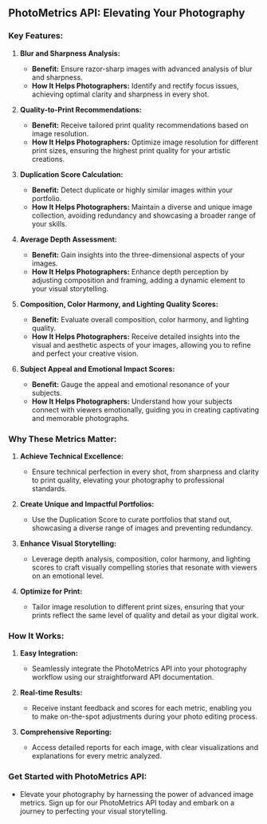 ## **PhotoMetrics API: Elevating Your Photography**

### **Key Features:**

1.  **Blur and Sharpness Analysis:**
    
    -   **Benefit:** Ensure razor-sharp images with advanced analysis of blur and sharpness.
    -   **How It Helps Photographers:** Identify and rectify focus issues, achieving optimal clarity and sharpness in every shot.
2.  **Quality-to-Print Recommendations:**
    
    -   **Benefit:** Receive tailored print quality recommendations based on image resolution.
    -   **How It Helps Photographers:** Optimize image resolution for different print sizes, ensuring the highest print quality for your artistic creations.
3.  **Duplication Score Calculation:**
    
    -   **Benefit:** Detect duplicate or highly similar images within your portfolio.
    -   **How It Helps Photographers:** Maintain a diverse and unique image collection, avoiding redundancy and showcasing a broader range of your skills.
4.  **Average Depth Assessment:**
    
    -   **Benefit:** Gain insights into the three-dimensional aspects of your images.
    -   **How It Helps Photographers:** Enhance depth perception by adjusting composition and framing, adding a dynamic element to your visual storytelling.
5.  **Composition, Color Harmony, and Lighting Quality Scores:**
    
    -   **Benefit:** Evaluate overall composition, color harmony, and lighting quality.
    -   **How It Helps Photographers:** Receive detailed insights into the visual and aesthetic aspects of your images, allowing you to refine and perfect your creative vision.
6.  **Subject Appeal and Emotional Impact Scores:**
    
    -   **Benefit:** Gauge the appeal and emotional resonance of your subjects.
    -   **How It Helps Photographers:** Understand how your subjects connect with viewers emotionally, guiding you in creating captivating and memorable photographs.

### **Why These Metrics Matter:**

1.  **Achieve Technical Excellence:**
    
    -   Ensure technical perfection in every shot, from sharpness and clarity to print quality, elevating your photography to professional standards.
2.  **Create Unique and Impactful Portfolios:**
    
    -   Use the Duplication Score to curate portfolios that stand out, showcasing a diverse range of images and preventing redundancy.
3.  **Enhance Visual Storytelling:**
    
    -   Leverage depth analysis, composition, color harmony, and lighting scores to craft visually compelling stories that resonate with viewers on an emotional level.
4.  **Optimize for Print:**
    
    -   Tailor image resolution to different print sizes, ensuring that your prints reflect the same level of quality and detail as your digital work.

### **How It Works:**

1.  **Easy Integration:**
    
    -   Seamlessly integrate the PhotoMetrics API into your photography workflow using our straightforward API documentation.
2.  **Real-time Results:**
    
    -   Receive instant feedback and scores for each metric, enabling you to make on-the-spot adjustments during your photo editing process.
3.  **Comprehensive Reporting:**
    
    -   Access detailed reports for each image, with clear visualizations and explanations for every metric analyzed.

### **Get Started with PhotoMetrics API:**

-   Elevate your photography by harnessing the power of advanced image metrics. Sign up for our PhotoMetrics API today and embark on a journey to perfecting your visual storytelling.
